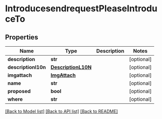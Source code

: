 # IntroducesendrequestPleaseIntroduceTo

## Properties
Name | Type | Description | Notes
------------ | ------------- | ------------- | -------------
**description** | **str** |  | [optional] 
**descriptionl10n** | [**DescriptionL10N**](DescriptionL10N.md) |  | [optional] 
**imgattach** | [**ImgAttach**](ImgAttach.md) |  | [optional] 
**name** | **str** |  | [optional] 
**proposed** | **bool** |  | [optional] 
**where** | **str** |  | [optional] 

[[Back to Model list]](../README.md#documentation-for-models) [[Back to API list]](../README.md#documentation-for-api-endpoints) [[Back to README]](../README.md)


